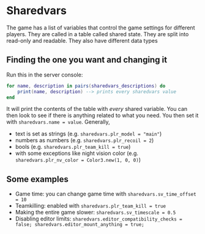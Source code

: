 # Sharedvars

The game has a list of variables that control the game settings for different players. They are called in a table called shared state.
They are split into read-only and readable. They also have different data types

## Finding the one you want and changing it

Run this in the server console:

```lua
for name, description in pairs(sharedvars_descriptions) do
    print(name, description) --> prints every sharedvars value
end
```

It will print the contents of the table with _every_ shared variable. You can then look to see if there is anything related to what you need.
You then set it with `sharedvars.name = value`. Generally,

-   text is set as strings (e.g. `sharedvars.plr_model = "main"`)
-   numbers as numbers (e.g. `sharedvars.plr_recoil = 2`)
-   bools (e.g. `sharedvars.plr_team_kill = true`)
-   with some exceptions like night vision color (e.g. `sharedvars.plr_nv_color = Color3.new(1, 0, 0)`)

## Some examples

-   Game time: you can change game time with `sharedvars.sv_time_offset = 10`
-   Teamkilling: enabled with `sharedvars.plr_team_kill = true`
-   Making the entire game slower: `sharedvars.sv_timescale = 0.5`
-   Disabling editor limits: `sharedvars.editor_compatibility_checks = false; sharedvars.editor_mount_anything = true;`
